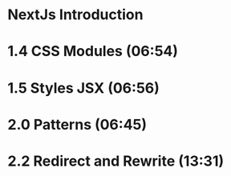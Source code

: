 # NextJs Introduction

# 1.4 CSS Modules (06:54)

# 1.5 Styles JSX (06:56)

# 2.0 Patterns (06:45)

# 2.2 Redirect and Rewrite (13:31)
